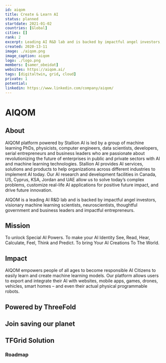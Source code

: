 ```yaml
---
id: aiqom
title: Create & Learn AI
status: planned
startdate: 2021-01-02
countries: [Global]
cities: []
rank: 2
excerpt: Leading AI R&D lab and is backed by impactful angel investors, visionary machine learning scientists.
created: 2020-13-11
image: ./aiqom.png
image_caption: aiqom
logo: ./logo.png
members: [samer_obeidat]
websites: https://aiqom.ai/
tags: [digitaltwin, grid, cloud]
private: 1
potential:
linkedin: https://www.linkedin.com/company/aiqom/
---
```


# AIQOM

## About
AIQOM platform powered by Stallion AI is led by a group of machine learning PhDs, physicists, computer engineers, data scientists, developers, serial entrepreneurs and business leaders who are passionate about revolutionizing the future of enterprises in public and private sectors with AI and machine learning technologies. Stallion AI provides AI services, solutions and products to help organizations across different industries to implement AI today. Our AI research and development facilities in Canada, US, Cyprus, KSA, Jordan and UAE allow us to solve today’s complex problems, customize real-life AI applications for positive future impact, and drive future innovation.

AIQOM is  a leading AI R&D lab and is backed by impactful angel investors, visionary machine learning scientists, neuroscientists, thoughtful government and business leaders and impactful entrepreneurs.

## Mission

To unlock Special AI Powers. To make your AI Identity See, Read, Hear, Calculate, Feel, Think and Predict. To bring Your AI Creations To The World.


## Impact

AIQOM empowers people of all ages to become responsible AI Citizens to easily learn and create machine learning models. Our platform allows users to export and integrate their AI with websites, mobile apps, games, drones, vehicles, smart homes – and even their actual physical programmable robots.

## Powered by ThreeFold


## Join saving our planet


## TFGrid Solution

### Roadmap


